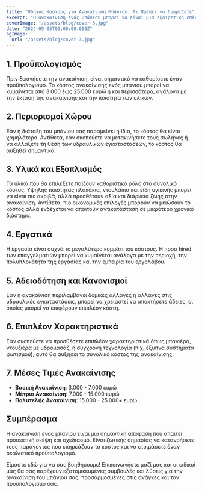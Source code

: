 ```yaml
---
title: "Οδηγός Κόστους για Ανακαίνιση Μπάνιου: Τι Πρέπει να Γνωρίζετε"
excerpt: "Η ανακαίνιση ενός μπάνιου μπορεί να είναι μια εξαιρετική επένδυση για την αύξηση της αξίας του σπιτιού σας, αλλά το κόστος μπορεί να ποικίλλει σημαντικά ανάλογα με πολλούς παράγοντες. Ας εξετάσουμε τους κυριότερους παράγοντες που επηρεάζουν το κόστος της ανακαίνισης ενός μπάνιου και τι μπορείτε να περιμένετε."
coverImage: "/assets/blog/cover-3.jpg"
date: "2024-09-05T00:00:00.000Z"
ogImage:
  url: "/assets/blog/cover-3.jpg"
---
```


## 1. Προϋπολογισμός

Πριν ξεκινήσετε την ανακαίνιση, είναι σημαντικό να καθορίσετε έναν προϋπολογισμό. Το κόστος ανακαίνισης ενός μπάνιου μπορεί να κυμαίνεται από 3.000 έως 25.000 ευρώ ή και περισσότερο, ανάλογα με την έκταση της ανακαίνισης και την ποιότητα των υλικών.

## 2. Περιορισμοί Χώρου

Εάν η διάταξη του μπάνιου σας παραμείνει η ίδια, το κόστος θα είναι χαμηλότερο. Αντίθετα, εάν σκοπεύετε να μετακινήσετε τους σωλήνες ή να αλλάξετε τη θέση των υδραυλικών εγκαταστάσεων, το κόστος θα αυξηθεί σημαντικά.

## 3. Υλικά και Εξοπλισμός

Τα υλικά που θα επιλέξετε παίζουν καθοριστικό ρόλο στο συνολικό κόστος. Υψηλής ποιότητας πλακάκια, ντουλάπια και είδη υγιεινής μπορεί να είναι πιο ακριβά, αλλά προσθέτουν αξία και διάρκεια ζωής στην ανακαίνιση. Αντίθετα, πιο οικονομικές επιλογές μπορούν να μειώσουν το κόστος αλλά ενδέχεται να απαιτούν αντικατάσταση σε μικρότερο χρονικό διάστημα.

## 4. Εργατικά

Η εργασία είναι συχνά το μεγαλύτερο κομμάτι του κόστους. Η προσ hired των επαγγελματιών μπορεί να κυμαίνεται ανάλογα με την περιοχή, την πολυπλοκότητα της εργασίας και την εμπειρία του εργολάβου.

## 5. Αδειοδότηση και Κανονισμοί

Εάν η ανακαίνιση περιλαμβάνει δομικές αλλαγές ή αλλαγές στις υδραυλικές εγκαταστάσεις, μπορεί να χρειαστεί να αποκτήσετε άδειες, οι οποίες μπορεί να επιφέρουν επιπλέον κόστη.

## 6. Επιπλέον Χαρακτηριστικά

Εάν σκοπεύετε να προσθέσετε επιπλέον χαρακτηριστικά όπως μπανιέρα, ντουζιέρα με υδρομασάζ, ή σύγχρονη τεχνολογία (π.χ. έξυπνα συστήματα φωτισμού), αυτό θα αυξήσει το συνολικό κόστος της ανακαίνισης.

## 7. Μέσες Τιμές Ανακαίνισης

- **Βασική Ανακαίνιση**: 3.000 - 7.000 ευρώ
- **Μέτρια Ανακαίνιση**: 7.000 - 15.000 ευρώ
- **Πολυτελής Ανακαίνιση**: 15.000 - 25.000+ ευρώ

## Συμπέρασμα

Η ανακαίνιση ενός μπάνιου είναι μια σημαντική απόφαση που απαιτεί προσεκτική σκέψη και σχεδιασμό. Είναι ζωτικής σημασίας να κατανοήσετε τους παράγοντες που επηρεάζουν το κόστος και να ετοιμάσετε έναν ρεαλιστικό προϋπολογισμό.

Είμαστε εδώ για να σας βοηθήσουμε! Επικοινωνήστε μαζί μας και οι ειδικοί μας θα σας παρέχουν εξατομικευμένες συμβουλές και λύσεις για την ανακαίνιση του μπάνιου σας, προσαρμοσμένες στις ανάγκες και τον προϋπολογισμό σας.
